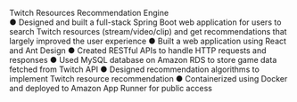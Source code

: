 Twitch Resources Recommendation Engine            
● Designed and built a full-stack Spring Boot web application for users to search Twitch resources 
(stream/video/clip) and get recommendations that largely improved the user experience 
● Built a web application using React and Ant Design 
● Created RESTful APIs to handle HTTP requests and responses 
● Used MySQL database on Amazon RDS to store game data fetched from Twitch API 
● Designed recommendation algorithms to implement Twitch resource recommendation 
● Containerized using Docker and deployed to Amazon App Runner for public access 

